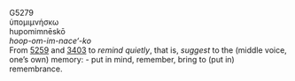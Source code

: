 G5279  
ὑπομιμνήσκω  
hupomimnēskō  
*hoop-om-im-nace‘-ko*  
From [5259](g5259) and [3403](g3403) to *remind* *quietly*, that is,
*suggest* to the (middle voice, one’s own) memory: - put in mind,
remember, bring to (put in) remembrance.  

